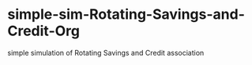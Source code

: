 # simple-sim-Rotating-Savings-and-Credit-Org
simple simulation of Rotating Savings and Credit association

